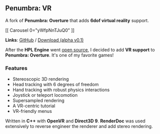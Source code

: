 ## Penumbra: VR

A fork of **Penumbra: Overture** that adds **6dof virtual reality** support.

[[ Carousel 0="yWfpNnTJuQ0" ]]

**Links**: [GitHub](https://github.com/veryjos/penumbra_vr) / [Download (alpha v0.1)](https://veryjos.com/static/penumbra_vr/penumbra_vr_v01.zip)

After the **HPL Engine** went [open source](https://github.com/FrictionalGames/HPL1Engine), I decided to add **VR support** to **Penumbra: Overture**. It's one of my favorite games!

### Features

  - Stereoscopic 3D rendering
  - Head tracking with 6 degrees of freedom
  - Hand tracking with robust physics interactions
  - Joystick or teleport locomotion
  - Supersampled rendering
  - A VR-centric tutorial
  - VR-friendly menus

Written in **C++** with **OpenVR** and **Direct3D 9**. **RenderDoc** was used extensively to reverse engineer the renderer and add stereo rendering.
